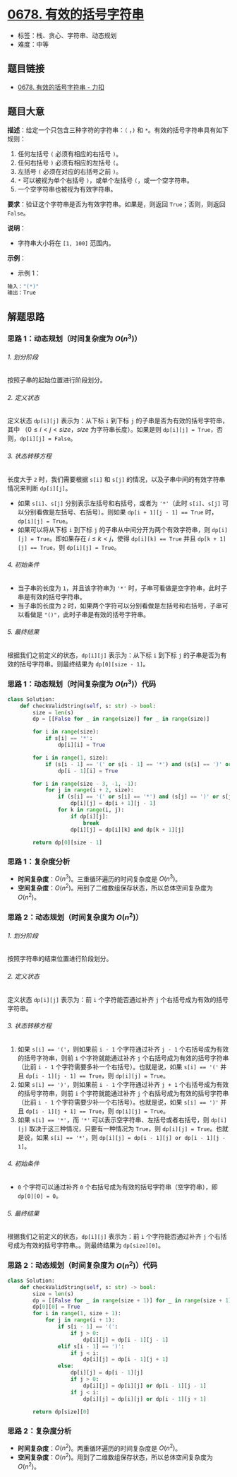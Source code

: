 # [0678. 有效的括号字符串](https://leetcode.cn/problems/valid-parenthesis-string/)

- 标签：栈、贪心、字符串、动态规划
- 难度：中等

## 题目链接

- [0678. 有效的括号字符串 - 力扣](https://leetcode.cn/problems/valid-parenthesis-string/)

## 题目大意

**描述**：给定一个只包含三种字符的字符串：`（` ，`)` 和 `*`。有效的括号字符串具有如下规则：

1. 任何左括号 `(` 必须有相应的右括号 `)`。
2. 任何右括号 `)` 必须有相应的左括号 `(`。
3. 左括号 `(` 必须在对应的右括号之前 `)`。
4. `*` 可以被视为单个右括号 `)`，或单个左括号 `(`，或一个空字符串。
5. 一个空字符串也被视为有效字符串。

**要求**：验证这个字符串是否为有效字符串。如果是，则返回 `True`；否则，则返回 `False`。

**说明**：

- 字符串大小将在 `[1, 100]` 范围内。

**示例**：

- 示例 1：

```python
输入："(*)"
输出：True
```

## 解题思路

### 思路 1：动态规划（时间复杂度为 $O(n^3)$）

###### 1. 划分阶段

按照子串的起始位置进行阶段划分。

###### 2. 定义状态

定义状态 `dp[i][j]` 表示为：从下标 `i` 到下标 `j` 的子串是否为有效的括号字符串，其中 （$0 \le i < j < size$，$size$ 为字符串长度）。如果是则 `dp[i][j] = True`，否则，`dp[i][j] = False`。

###### 3. 状态转移方程

长度大于 `2` 时，我们需要根据 `s[i]` 和 `s[j]` 的情况，以及子串中间的有效字符串情况来判断 `dp[i][j]`。

- 如果 `s[i]`、`s[j]` 分别表示左括号和右括号，或者为 `'*'`（此时 `s[i]`、`s[j]` 可以分别看做是左括号、右括号）。则如果 `dp[i + 1][j - 1] == True` 时，`dp[i][j] = True`。
- 如果可以将从下标 `i` 到下标 `j` 的子串从中间分开为两个有效字符串，则 `dp[i][j] = True`。即如果存在 $i \le k < j$，使得 `dp[i][k] == True` 并且 `dp[k + 1][j] == True`，则 `dp[i][j] = True`。

###### 4. 初始条件

- 当子串的长度为 `1`，并且该字符串为 `'*'` 时，子串可看做是空字符串，此时子串是有效的括号字符串。
- 当子串的长度为 `2` 时，如果两个字符可以分别看做是左括号和右括号，子串可以看做是 `"()"`，此时子串是有效的括号字符串。

###### 5. 最终结果

根据我们之前定义的状态，`dp[i][j]` 表示为：从下标 `i` 到下标 `j` 的子串是否为有效的括号字符串。则最终结果为 `dp[0][size - 1]`。

### 思路 1：动态规划（时间复杂度为 $O(n^3)$）代码

```python
class Solution:
    def checkValidString(self, s: str) -> bool:
        size = len(s)
        dp = [[False for _ in range(size)] for _ in range(size)]

        for i in range(size):
            if s[i] == '*':
                dp[i][i] = True

        for i in range(1, size):
            if (s[i - 1] == '(' or s[i - 1] == '*') and (s[i] == ')' or s[i] == '*'):
                dp[i - 1][i] = True

        for i in range(size - 3, -1, -1):
            for j in range(i + 2, size):
                if (s[i] == '(' or s[i] == '*') and (s[j] == ')' or s[j] == '*'):
                    dp[i][j] = dp[i + 1][j - 1]
                for k in range(i, j):
                    if dp[i][j]:
                        break
                    dp[i][j] = dp[i][k] and dp[k + 1][j]

        return dp[0][size - 1]
```

### 思路 1：复杂度分析

- **时间复杂度**：$O(n^3)$。三重循环遍历的时间复杂度是 $O(n^3)$。
- **空间复杂度**：$O(n^2)$。用到了二维数组保存状态，所以总体空间复杂度为 $O(n^2)$。

### 思路 2：动态规划（时间复杂度为 $O(n^2)$）

###### 1. 划分阶段

按照字符串的结束位置进行阶段划分。

###### 2. 定义状态

定义状态 `dp[i][j]` 表示为：前 `i` 个字符能否通过补齐 `j` 个右括号成为有效的括号字符串。

###### 3. 状态转移方程

1. 如果 `s[i] == '('`，则如果前 `i - 1` 个字符通过补齐 `j - 1` 个右括号成为有效的括号字符串，则前 `i` 个字符就能通过补齐 `j` 个右括号成为有效的括号字符串（比前 `i - 1` 个字符需要多补一个右括号）。也就是说，如果 `s[i] == '('` 并且 `dp[i - 1][j - 1] == True`，则 `dp[i][j] = True`。
2. 如果 `s[i] == ')'`，则如果前 `i - 1` 个字符通过补齐 `j + 1` 个右括号成为有效的括号字符串，则前 `i` 个字符就能通过补齐 `j` 个右括号成为有效的括号字符串（比前 `i - 1` 个字符需要少补一个右括号）。也就是说，如果 `s[i] == ')'` 并且 `dp[i - 1][j + 1] == True`，则 `dp[i][j] = True`。
3. 如果 `s[i] == '*'`，而 `'*'` 可以表示空字符串、左括号或者右括号，则 `dp[i][j]` 取决于这三种情况，只要有一种情况为 `True`，则 `dp[i][j] = True`。也就是说，如果 `s[i] == '*'`，则 `dp[i][j] = dp[i - 1][j] or dp[i - 1][j - 1]`。

###### 4. 初始条件

- `0` 个字符可以通过补齐 `0` 个右括号成为有效的括号字符串（空字符串），即 `dp[0][0] = 0`。

###### 5. 最终结果

根据我们之前定义的状态，`dp[i][j]` 表示为：前 `i` 个字符能否通过补齐 `j` 个右括号成为有效的括号字符串。。则最终结果为 `dp[size][0]`。

### 思路 2：动态规划（时间复杂度为 $O(n^2)$）代码

```python
class Solution:
    def checkValidString(self, s: str) -> bool:
        size = len(s)
        dp = [[False for _ in range(size + 1)] for _ in range(size + 1)]
        dp[0][0] = True
        for i in range(1, size + 1):
            for j in range(i + 1):
                if s[i - 1] == '(':
                    if j > 0:
                        dp[i][j] = dp[i - 1][j - 1]
                elif s[i - 1] == ')':
                    if j < i:
                        dp[i][j] = dp[i - 1][j + 1]
                else:
                    dp[i][j] = dp[i - 1][j]
                    if j > 0:
                        dp[i][j] = dp[i][j] or dp[i - 1][j - 1]
                    if j < i:
                        dp[i][j] = dp[i][j] or dp[i - 1][j + 1]

        return dp[size][0]
```

### 思路 2：复杂度分析

- **时间复杂度**：$O(n^2)$。两重循环遍历的时间复杂度是 $O(n^2)$。
- **空间复杂度**：$O(n^2)$。用到了二维数组保存状态，所以总体空间复杂度为 $O(n^2)$。